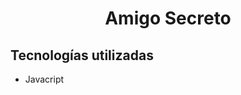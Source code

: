 <h1 align="center">Amigo Secreto</h1>

<h2>Tecnologías utilizadas</h2>
<ul>
  <li> Javacript</li>
</ul>
